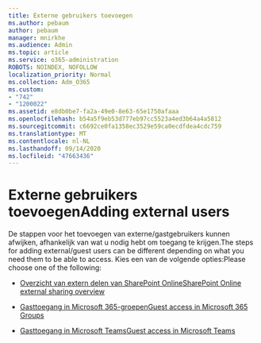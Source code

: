 ```yaml
---
title: Externe gebruikers toevoegen
ms.author: pebaum
author: pebaum
manager: mnirkhe
ms.audience: Admin
ms.topic: article
ms.service: o365-administration
ROBOTS: NOINDEX, NOFOLLOW
localization_priority: Normal
ms.collection: Adm_O365
ms.custom:
- "742"
- "1200022"
ms.assetid: e8db0be7-fa2a-49e0-8e63-65e1750afaaa
ms.openlocfilehash: b54a5f9eb53d777eb97cc5523a4ed3b64a4a5812
ms.sourcegitcommit: c6692ce0fa1358ec3529e59ca0ecdfdea4cdc759
ms.translationtype: MT
ms.contentlocale: nl-NL
ms.lasthandoff: 09/14/2020
ms.locfileid: "47663436"
---
```

# <a name="adding-external-users"></a><span data-ttu-id="ef026-102">Externe gebruikers toevoegen</span><span class="sxs-lookup"><span data-stu-id="ef026-102">Adding external users</span></span>

<span data-ttu-id="ef026-103">De stappen voor het toevoegen van externe/gastgebruikers kunnen afwijken, afhankelijk van wat u nodig hebt om toegang te krijgen.</span><span class="sxs-lookup"><span data-stu-id="ef026-103">The steps for adding external/guest users can be different depending on what you need them to be able to access.</span></span> <span data-ttu-id="ef026-104">Kies een van de volgende opties:</span><span class="sxs-lookup"><span data-stu-id="ef026-104">Please choose one of the following:</span></span>
  
- [<span data-ttu-id="ef026-105">Overzicht van extern delen van SharePoint Online</span><span class="sxs-lookup"><span data-stu-id="ef026-105">SharePoint Online external sharing overview</span></span>](https://docs.microsoft.com/sharepoint/external-sharing-overview)

- [<span data-ttu-id="ef026-106">Gasttoegang in Microsoft 365-groepen</span><span class="sxs-lookup"><span data-stu-id="ef026-106">Guest access in Microsoft 365 Groups</span></span>](https://support.office.com/article/guest-access-in-office-365-groups-bfc7a840-868f-4fd6-a390-f347bf51aff6)

- [<span data-ttu-id="ef026-107">Gasttoegang in Microsoft Teams</span><span class="sxs-lookup"><span data-stu-id="ef026-107">Guest access in Microsoft Teams</span></span>](https://docs.microsoft.com/microsoftteams/guest-access-checklist)
